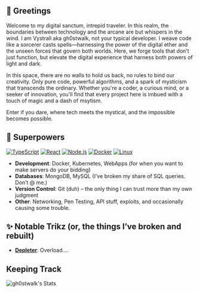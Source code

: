 ## 👾 Greetings

Welcome to my digital sanctum, intrepid traveler.
In this realm, the boundaries between technology and the arcane are but whispers in the wind. I am Vystrall aka gh0stwalk, not your typical developer. I weave code like a sorcerer casts spells—harnessing the power of the digital ether and the unseen forces that govern both worlds. Here, we forge tools that don’t just function, but elevate the digital experience that harness both powers of light and dark.

In this space, there are no walls to hold us back, no rules to bind our creativity. Only pure code, powerful algorithms, and a spark of mysticism that transcends the ordinary. Whether you're a coder, a curious mind, or a seeker of innovation, you'll find that every project here is imbued with a touch of magic and a dash of msytism.

Enter if you dare, where tech meets the mystical, and the impossible becomes possible.

## 🔮 Superpowers 

[![TypeScript](https://img.shields.io/badge/TypeScript-9b59b6?style=flat&logo=typescript&logoColor=white)](https://github.com/gh0stwalk)
[![React](https://img.shields.io/badge/React-9b59b6?style=flat&logo=react&logoColor=white)](https://github.com/gh0stwalk)
[![Node.js](https://img.shields.io/badge/Node.js-9b59b6?style=flat&logo=node.js&logoColor=white)](https://github.com/gh0stwalk)
[![Docker](https://img.shields.io/badge/Docker-9b59b6?style=flat&logo=docker&logoColor=white)](https://github.com/gh0stwalk)
[![Linux](https://img.shields.io/badge/Linux-9b59b6?style=flat&logo=linux&logoColor=white)](https://github.com/gh0stwalk)


- **Development**: Docker, Kubernetes, WebApps (for when you want to make servers do your bidding)
- **Databases**: MongoDB, MySQL (I’ve broken my share of SQL queries. Don’t @ me.)
- **Version Control**: Git (duh) – the only thing I can trust more than my own judgment
- **Other**: Networking, Pen Testing, API stuff, exploits, and occasionally causing some trouble.



## ✨ Notable Trikz (or, the things I’ve broken and rebuilt)

- **[Depleter](https://github.com/gh0stwalk/depleter)**: Overload....

## Keeping Track

![gh0stwalk's Stats](https://github-readme-stats.vercel.app/api?username=gh0stwalk&theme=tokyonight&show_icons=true&hide_border=true&count_private=true)
